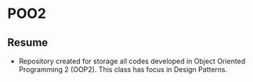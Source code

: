 # POO2
 
## Resume

* Repository created for storage all codes developed in Object Oriented Programming 2 (OOP2). This class has focus in Design Patterns.